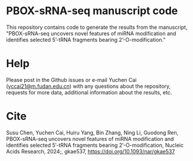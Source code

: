 # PBOX-sRNA-seq manuscript code
This repository contains code to generate the results from the manuscript, "PBOX-sRNA-seq uncovers novel features of miRNA modification and identifies selected 5’-tRNA fragments bearing 2’-O-modification."

# Help
Please post in the Github issues or e-mail Yuchen Cai (yccai21@m.fudan.edu.cn) with any questions about the repository, requests for more data, additional information about the results, etc.


# Cite
Susu Chen, Yuchen Cai, Huiru Yang, Bin Zhang, Ning Li, Guodong Ren, PBOX-sRNA-seq uncovers novel features of miRNA modification and identifies selected 5′-tRNA fragments bearing 2′-O-modification, Nucleic Acids Research, 2024;, gkae537, https://doi.org/10.1093/nar/gkae537
